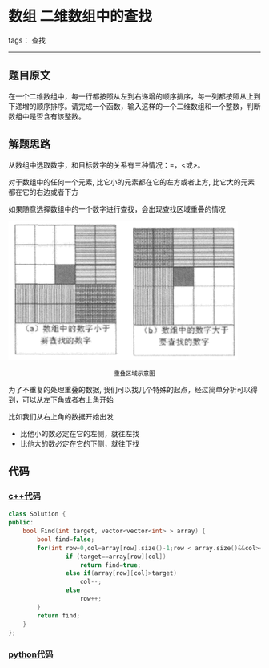 # 数组 二维数组中的查找

tags： 查找

---

## 题目原文
在一个二维数组中，每一行都按照从左到右递增的顺序排序，每一列都按照从上到下递增的顺序排序。请完成一个函数，输入这样的一个二维数组和一个整数，判断数组中是否含有该整数。

## 解题思路
从数组中选取数字，和目标数字的关系有三种情况：=，<或>。

对于数组中的任何一个元素, 比它小的元素都在它的左方或者上方, 比它大的元素都在它的右边或者下方

如果随意选择数组中的一个数字进行查找，会出现查找区域重叠的情况

![重叠区域示意图][1]
<center><small> 重叠区域示意图</small></center>

为了不重复的处理重叠的数据, 我们可以找几个特殊的起点，经过简单分析可以得到，可以从左下角或者右上角开始

比如我们从右上角的数据开始出发

 + 比他小的数必定在它的左侧，就往左找
 + 比他大的数必定在它的下侧，就往下找

## 代码
### [c++代码](./src/cpp/二维数组中的查找.cpp)

```c++
class Solution {
public:
    bool Find(int target, vector<vector<int> > array) {
        bool find=false;
        for(int row=0,col=array[row].size()-1;row < array.size()&&col>=0;){
                if (target==array[row][col])
                    return find=true;
                else if(array[row][col]>target)
                    col--;
                else
                    row++;
        }
        return find;
    }
};
```

### [python代码](./src/python/二维数组中的查找.py)
```python

```

[1]:./img/重叠区域示意图.png